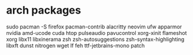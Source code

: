 # arch packages

sudo pacman -S firefox pacman-contrib alacritty neovim ufw apparmor nvidia amd-ucode cuda htop pulseaudio pavucontrol xorg-xinit flameshot xorg libx11 libxinerama zsh zsh-autosuggestions zsh-syntax-highlighting libxft dunst nitrogen wget lf feh ttf-jetbrains-mono patch
